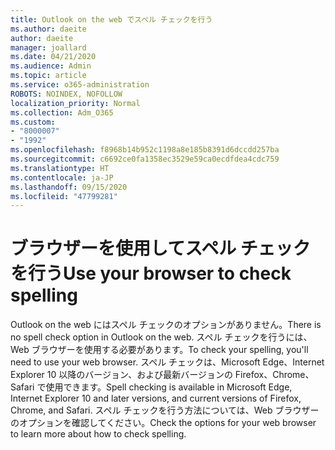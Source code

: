 ```yaml
---
title: Outlook on the web でスペル チェックを行う
ms.author: daeite
author: daeite
manager: joallard
ms.date: 04/21/2020
ms.audience: Admin
ms.topic: article
ms.service: o365-administration
ROBOTS: NOINDEX, NOFOLLOW
localization_priority: Normal
ms.collection: Adm_O365
ms.custom:
- "8000007"
- "1992"
ms.openlocfilehash: f8968b14b952c1198a8e185b8391d6dccdd257ba
ms.sourcegitcommit: c6692ce0fa1358ec3529e59ca0ecdfdea4cdc759
ms.translationtype: HT
ms.contentlocale: ja-JP
ms.lasthandoff: 09/15/2020
ms.locfileid: "47799281"
---
```

# <a name="use-your-browser-to-check-spelling"></a><span data-ttu-id="7eaeb-102">ブラウザーを使用してスペル チェックを行う</span><span class="sxs-lookup"><span data-stu-id="7eaeb-102">Use your browser to check spelling</span></span>

<span data-ttu-id="7eaeb-103">Outlook on the web にはスペル チェックのオプションがありません。</span><span class="sxs-lookup"><span data-stu-id="7eaeb-103">There is no spell check option in Outlook on the web.</span></span> <span data-ttu-id="7eaeb-104">スペル チェックを行うには、Web ブラウザーを使用する必要があります。</span><span class="sxs-lookup"><span data-stu-id="7eaeb-104">To check your spelling, you'll need to use your web browser.</span></span> <span data-ttu-id="7eaeb-105">スペル チェックは、Microsoft Edge、Internet Explorer 10 以降のバージョン、および最新バージョンの Firefox、Chrome、Safari で使用できます。</span><span class="sxs-lookup"><span data-stu-id="7eaeb-105">Spell checking is available in Microsoft Edge, Internet Explorer 10 and later versions, and current versions of Firefox, Chrome, and Safari.</span></span> <span data-ttu-id="7eaeb-106">スペル チェックを行う方法については、Web ブラウザーのオプションを確認してください。</span><span class="sxs-lookup"><span data-stu-id="7eaeb-106">Check the options for your web browser to learn more about how to check spelling.</span></span>